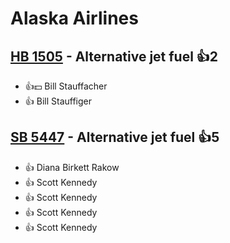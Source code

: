 # Alaska Airlines

## [HB 1505](/bill/2023-24/hb/1505/) - Alternative jet fuel 👍2  
* 👍💵 Bill Stauffacher
* 👍 Bill Stauffiger

## [SB 5447](/bill/2023-24/sb/5447/) - Alternative jet fuel 👍5  
* 👍 Diana Birkett Rakow
* 👍 Scott Kennedy
* 👍 Scott Kennedy
* 👍 Scott Kennedy
* 👍 Scott Kennedy